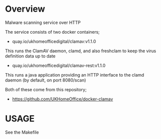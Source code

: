 # Overview

Malware scanning service over HTTP

The service consists of two docker containers;

  * quay.io/ukhomeofficedigital/clamav:v1.1.0
  
This runs the ClamAV daemon, clamd, and also freshclam to keep the virus definition data up to date

  * quay.io/ukhomeofficedigital/clamav-rest:v1.1.0
  
This runs a java application providing an HTTP interface to the clamd daemon (by default, on port 8080/scan)

Both of these come from this repository;
  * https://github.com/UKHomeOffice/docker-clamav

# USAGE

See the Makefile
